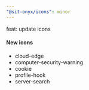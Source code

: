 ```yaml
---
"@sit-onyx/icons": minor
---
```


feat: update icons

#### New icons

- cloud-edge
- computer-security-warning
- cookie
- profile-hook
- server-search
